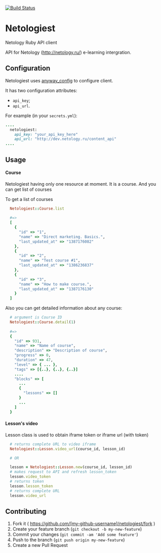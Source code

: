 [![Build Status](https://travis-ci.org/teachbase/netologiest.svg?branch=master)](https://travis-ci.org/teachbase/netologiest)

# Netologiest
Netology Ruby API client

API for Netology (http://netology.ru/) e-learning intergration.

## Configuration

Netologiest uses [anyway_config](https://github.com/palkan/anyway_config) to configure client.

It has two configuration attributes:
- `api_key`;
- `api_url`.

For example (in your `secrets.yml`):

```ruby
....
  netologiest:
    api_key: "your_api_key_here"
    api_url: "http://dev.netology.ru/content_api"
....
``` 

## Usage

#### Course

Netologiest having only one resource at moment. It is a course.
And you can get list of courses

To get a list of courses

```ruby
  Netologiest::Course.list
  
  #=>
  [
    {
      "id" => "1",
      "name" => "Direct marketing. Basics.",
      "last_updated_at" => "1387176082"
    },
    {
      "id" => "2",
      "name" => "Test course #1",
      "last_updated_at" => "1386236837"
    },
    {
      "id" => "3",
      "name" => "How to make course.",
      "last_updated_at" => "1387176130"
    }
  ]
```

Also you can get detailed information about any course:

```ruby
  # argument is Course ID 
  Netologiest::Course.detail(1)
  
  #=>
  {
    "id" => 931,
    "name" => "Name of course",
    "description" => "Description of course",
    "progress" => 0,
    "duration" => 47,
    "level" => { ... },
    "tags" => [{..}, {..}, {..}]
    ....
    "blocks" => [
      ...
      {
        "lessons" => []
      }
      ...
    ]
  }
```

#### Lesson's video

Lesson class is used to obtain iframe token or iframe url (with token)

```ruby
  # returns complete URL to video iframe
  Netologiest::Lesson.video_url(course_id, lesson_id)

  # OR

  lesson = Netologiest::Lesson.new(course_id, lesson_id)
  # makes request to API and refresh lesson_token
  lesson.video_token
  # returns token
  lesson.lesson_token
  # returns complete URL
  lesson.video_url
```  

## Contributing

1. Fork it ( https://github.com/[my-github-username]/netologiest/fork )
2. Create your feature branch (`git checkout -b my-new-feature`)
3. Commit your changes (`git commit -am 'Add some feature'`)
4. Push to the branch (`git push origin my-new-feature`)
5. Create a new Pull Request
